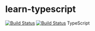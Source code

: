 # learn-typescript
[![Build Status](https://travis-ci.org/DreamerKing/learn-typescript.svg?branch=master)](https://travis-ci.org/DreamerKing/learn-typescript)
[![Build Status](https://travis-ci.org/DreamerKing/learn-typescript.svg?branch=master)](https://travis-ci.org/DreamerKing/learn-typescript)
TypeScript

